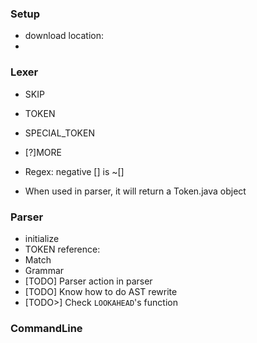 ### Setup
* download location:
* 


### Lexer
* SKIP
* TOKEN
* SPECIAL_TOKEN
* [?]MORE
* Regex: negative [] is ~[]

* When used in parser, it will return a Token.java object

### Parser
* initialize
* TOKEN reference: <TOKEN NAME>
* Match
* Grammar
* [TODO] Parser action in parser
* [TODO] Know how to do AST rewrite
* [TODO>] Check ```LOOKAHEAD```'s function
### CommandLine

